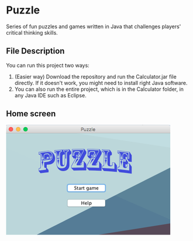 # Puzzle
Series of fun puzzles and games written in Java that challenges players' critical thinking skills.

## File Description
You can run this project two ways:
1. (Easier way) Download the repository and run the Calculator.jar file directly. If it doesn't work, you might need to install right Java software.
2. You can also run the entire project, which is in the Calculator folder, in any Java IDE such as Eclipse.

## Home screen
![alt text](https://github.com/JunshuaiFeng/Puzzle/blob/master/Sample_UI.png)
